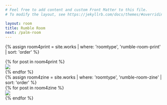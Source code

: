 ```yaml
---
# Feel free to add content and custom Front Matter to this file.
# To modify the layout, see https://jekyllrb.com/docs/themes/#overriding-theme-defaults

layout: room
title: Rumble Room
next: /palm-room
---
```


<div id="room4prints"></div>

{% assign room4print = site.works | where: 'roomtype', 'rumble-room-print' | sort: 'order' %}

<div class="prints room4 flex-row space-around aligncenter">
  {% for post in room4print %}
  <div class="print product hvr-buzz {{post.imgsize}}">
  	 <a href="{{site.baseurl}}{{post.url}}"><img src="{{site.baseurl}}/img/products/{{post.img1}}"></a>
</div>
  {% endfor %}
</div>

<div id="room4zines" class="full-width">
{% assign room4zine = site.works | where: 'roomtype', 'rumble-room-zine' | sort: 'order' %}

<div class="zines room4 flex-row space-around aligncenter">
  {% for post in room4zine %}
   <div class="zine product hvr-buzz {{post.imgsize}}">
  	 <a href="{{site.baseurl}}{{post.url}}"><img src="{{site.baseurl}}/img/products/{{post.img1}}"></a>
</div>
  {% endfor %}
</div>
</div>

